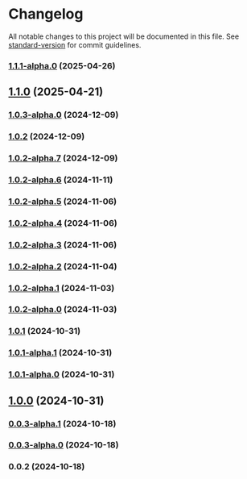 # Changelog

All notable changes to this project will be documented in this file. See [standard-version](https://github.com/conventional-changelog/standard-version) for commit guidelines.

### [1.1.1-alpha.0](https://github.com/acrool/acrool-react-img/compare/v1.1.0...v1.1.1-alpha.0) (2025-04-26)

## [1.1.0](https://github.com/acrool/acrool-react-img/compare/v1.0.3-alpha.0...v1.1.0) (2025-04-21)

### [1.0.3-alpha.0](https://github.com/acrool/acrool-react-img/compare/v1.0.2...v1.0.3-alpha.0) (2024-12-09)

### [1.0.2](https://github.com/acrool/acrool-react-img/compare/v1.0.2-alpha.7...v1.0.2) (2024-12-09)

### [1.0.2-alpha.7](https://github.com/acrool/acrool-react-img/compare/v1.0.2-alpha.6...v1.0.2-alpha.7) (2024-12-09)

### [1.0.2-alpha.6](https://github.com/acrool/acrool-react-img/compare/v1.0.2-alpha.5...v1.0.2-alpha.6) (2024-11-11)

### [1.0.2-alpha.5](https://github.com/acrool/acrool-react-img/compare/v1.0.2-alpha.4...v1.0.2-alpha.5) (2024-11-06)

### [1.0.2-alpha.4](https://github.com/acrool/acrool-react-img/compare/v1.0.2-alpha.3...v1.0.2-alpha.4) (2024-11-06)

### [1.0.2-alpha.3](https://github.com/acrool/acrool-react-img/compare/v1.0.2-alpha.2...v1.0.2-alpha.3) (2024-11-06)

### [1.0.2-alpha.2](https://github.com/acrool/acrool-react-img/compare/v1.0.2-alpha.1...v1.0.2-alpha.2) (2024-11-04)

### [1.0.2-alpha.1](https://github.com/acrool/acrool-react-img/compare/v1.0.2-alpha.0...v1.0.2-alpha.1) (2024-11-03)

### [1.0.2-alpha.0](https://github.com/acrool/acrool-react-img/compare/v1.0.1...v1.0.2-alpha.0) (2024-11-03)

### [1.0.1](https://github.com/acrool/acrool-react-img/compare/v1.0.1-alpha.1...v1.0.1) (2024-10-31)

### [1.0.1-alpha.1](https://github.com/acrool/acrool-react-img/compare/v1.0.1-alpha.0...v1.0.1-alpha.1) (2024-10-31)

### [1.0.1-alpha.0](https://github.com/acrool/acrool-react-img/compare/v1.0.0...v1.0.1-alpha.0) (2024-10-31)

## [1.0.0](https://github.com/acrool/acrool-react-img/compare/v0.0.3-alpha.1...v1.0.0) (2024-10-31)

### [0.0.3-alpha.1](https://github.com/acrool/acrool-react-img/compare/v0.0.3-alpha.0...v0.0.3-alpha.1) (2024-10-18)

### [0.0.3-alpha.0](https://github.com/acrool/acrool-react-img/compare/v0.0.2...v0.0.3-alpha.0) (2024-10-18)

### 0.0.2 (2024-10-18)
